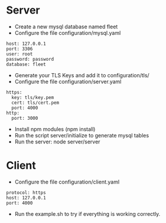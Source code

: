 # Server
- Create a new mysql database named fleet
- Configure the file configuration/mysql.yaml

```
host: 127.0.0.1
port: 3306
user: root
password: password
database: fleet
```

- Generate your TLS Keys and add it to configuration/tls/
- Configure the file configuration/server.yaml

```
https:
  key: tls/key.pem
  cert: tls/cert.pem
  port: 4000 
http:
  port: 3000
```

- Install npm modules (npm install)
- Run the script server/initialize to generate mysql tables
- Run the server: node server/server

# Client

- Configure the file configuration/client.yaml

```
protocol: https
host: 127.0.0.1
port: 4000
```

- Run the example.sh to try if everything is working correctly.
